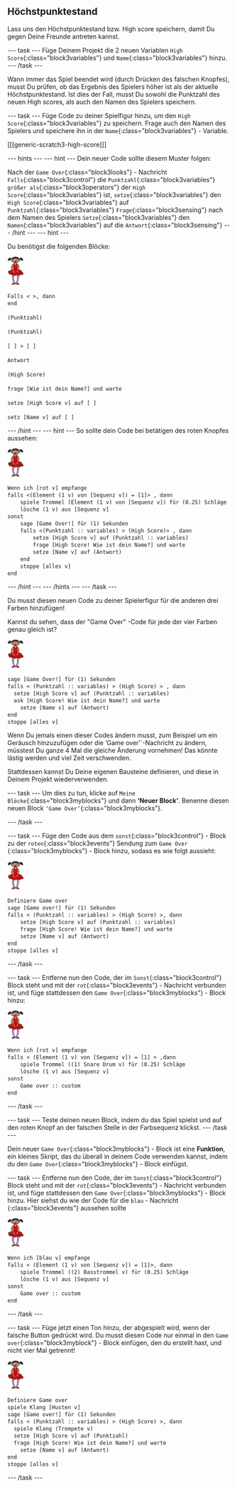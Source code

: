 ## Höchstpunktestand

Lass uns den Höchstpunktestand bzw. High score speichern, damit Du gegen Deine Freunde antreten kannst.

\--- task \--- Füge Deinem Projekt die 2 neuen Variablen `High Score`{:class="block3variables"} und `Name`{:class="block3variables"} hinzu. \--- /task \---

Wann immer das Spiel beendet wird (durch Drücken des falschen Knopfes), musst Du prüfen, ob das Ergebnis des Spielers höher ist als der aktuelle Höchstpunktestand. Ist dies der Fall, musst Du sowohl die Punktzahl des neuen High scores, als auch den Namen des Spielers speichern.

\--- task \--- Füge Code zu deiner Spielfigur hinzu, um den `High Score`{:class="block3variables"} zu speichern. Frage auch den Namen des Spielers und speichere ihn in der `Name`{:class="block3variables"} - Variable.

[[[generic-scratch3-high-score]]]

\--- hints \--- \--- hint \--- Dein neuer Code sollte diesem Muster folgen:

Nach der `Game Over`{:class="block3looks"} - Nachricht `Falls`{:class="block3control"} die `Punktzahl`{:class="block3variables"} `größer als`{:class="block3operators"} der `High Score`{:class="block3variables"} ist, `setze`{:class="block3variables"} den `High Score`{:class="block3variables"} auf `Punktzahl`{:class="block3variables"} `Frage`{:class="block3sensing"} nach dem Namen des Spielers `Setze`{:class="block3variables"} den `Namen`{:class="block3variables"} auf die `Antwort`{:class="block3sensing"} \--- /hint \--- \--- hint \---

Du benötigst die folgenden Blöcke:

![Ballerina](images/ballerina.png)

```blocks3
Falls < >, dann
end

(Punktzahl)

(Punktzahl)

[ ] > [ ]

Antwort

(High Score)

frage [Wie ist dein Name?] und warte

setze [High Score v] auf [ ] 

setz [Name v] auf [ ] 
```

\--- /hint \--- \--- hint \--- So sollte dein Code bei betätigen des roten Knopfes aussehen:

![Ballerina](images/ballerina.png)

```blocks3
Wenn ich [rot v] empfange
falls <(Element (1 v) von [Sequenz v]) = [1]> , dann 
    spiele Trommel (Element (1 v) von [Sequenz v]) für (0.25) Schläge
    lösche (1 v) aus [Sequenz v]
sonst 
    sage [Game Over!] für (1) Sekunden
    falls <(Punktzahl :: variables) > (High Score)> , dann 
        setze [High Score v] auf (Punktzahl :: variables)
        frage [High Score! Wie ist dein Name?] und warte
        setze [Name v] auf (Antwort)
    end
    stoppe [alles v]
end
```

\--- /hint \--- \--- /hints \--- \--- /task \---

Du musst diesen neuen Code zu deiner Spielerfigur für die anderen drei Farben hinzufügen!

Kannst du sehen, dass der "Game Over" -Code für jede der vier Farben genau gleich ist?

![Ballerina](images/ballerina.png)

```blocks3
sage [Game Over!] für (1) Sekunden
falls < (Punktzahl :: variables) > (High Score) > , dann 
  setze [High Score v] auf (Punktzahl :: variables)
  ask [High Score! Wie ist dein Name?] und warte
    setze [Name v] auf (Antwort)
end
stoppe [alles v]
```

Wenn Du jemals einen dieser Codes ändern musst, zum Beispiel um ein Geräusch hinzuzufügen oder die ‘Game over’´-Nachricht zu ändern, müsstest Du ganze 4 Mal die gleiche Änderung vornehmen! Das könnte lästig werden und viel Zeit verschwenden.

Stattdessen kannst Du Deine eigenen Bausteine definieren, und diese in Deinem Projekt wiederverwenden.

\--- task \--- Um dies zu tun, klicke auf `Meine Blöcke`{:class="block3myblocks"} und dann **‘Neuer Block’**. Benenne diesen neuen Block `‘Game Over’`{:class="block3myblocks"}.

\--- /task \---

\--- task \--- Füge den Code aus dem `sonst`{:class="block3control"} - Block zu der `roten`{:class="block3events"} Sendung zum `Game Over` {:class="block3myblocks"} - Block hinzu, sodass es wie folgt aussieht:

![Ballerina](images/ballerina.png)

```blocks3
Definiere Game over
sage [Game over!] für (1) Sekunden
falls < (Punktzahl :: variables) > (High Score) >, dann
    setze [High Score v] auf (Punktzahl :: variables)
    frage [High Score! Wie ist dein Name?] und warte
    setze [Name v] auf (Antwort)
end
stoppe [alles v]
```

\--- /task \---

\--- task \--- Entferne nun den Code, der im `Sonst`{:class="block3control"} Block steht und mit der `rot`{:class="block3events"} - Nachricht verbunden ist, und füge stattdessen den `Game Over`{:class="block3myblocks"} - Block hinzu:

![Ballerina](images/ballerina.png)

```blocks3
Wenn ich [rot v] empfange
falls < (Element (1 v) von [Sequenz v]) = [1] > ,dann 
    spiele Trommel ((1) Snare Drum v) für (0.25) Schläge
    lösche (1 v) aus [Sequenz v]
sonst 
    Game over :: custom
end
```

\--- /task \---

\--- task \--- Teste deinen neuen Block, indem du das Spiel spielst und auf den roten Knopf an der falschen Stelle in der Farbsequenz klickst. \--- /task \---

Dein neuer `Game Over`{:class="block3myblocks"} - Block ist eine **Funktion**, ein kleines Skript, das du überall in deinem Code verwenden kannst, indem du den `Game Over`{:class="block3myblocks"} - Block einfügst.

\--- task \--- Entferne nun den Code, der im `Sonst`{:class="block3control"} Block steht und mit der `rot`{:class="block3events"} - Nachricht verbunden ist, und füge stattdessen den `Game Over`{:class="block3myblocks"} - Block hinzu. Hier siehst du wie der Code für die `blau` - Nachricht {:class="block3events"} aussehen sollte

![Ballerina](images/ballerina.png)

```blocks3
Wenn ich [blau v] empfange
falls < (Element (1 v) von [Sequenz v]) = [1]>, dann 
    spiele Trommel ((2) Basstrommel v) für (0.25) Schläge
    lösche (1 v) aus [Sequenz v]
sonst 
    Game over :: custom
end
```

\--- /task \---

\--- task \--- Füge jetzt einen Ton hinzu, der abgespielt wird, wenn der falsche Button gedrückt wird. Du musst diesen Code nur einmal in den `Game over`{:class="block3myblock"} - Block einfügen, den du erstellt hast, und nicht vier Mal getrennt!

![Ballerina](images/ballerina.png)

```blocks3
Definiere Game over
spiele Klang [Husten v]
sage [Game over!] für (1) Sekunden
falls < (Punktzahl :: variables) > (High Score) >, dann 
  spiele Klang (Trompete v)
  setze [High Score v] auf (Punktzahl)
  frage [High Score! Wie ist dein Name?] und warte
    setze [Name v] auf (Antwort)
end
stoppe [alles v]
```

\--- /task \---